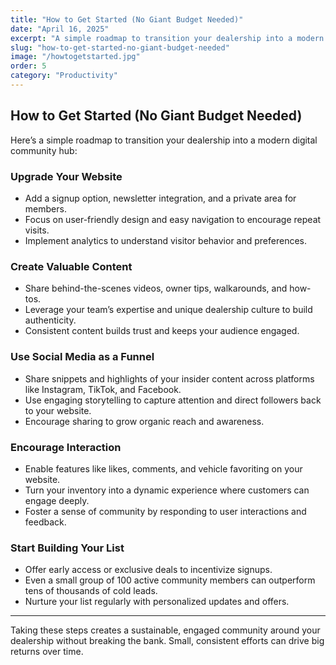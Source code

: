 ```yaml
---
title: "How to Get Started (No Giant Budget Needed)"
date: "April 16, 2025"
excerpt: "A simple roadmap to transition your dealership into a modern digital community hub."
slug: "how-to-get-started-no-giant-budget-needed"
image: "/howtogetstarted.jpg"
order: 5
category: "Productivity"
---
```


## How to Get Started (No Giant Budget Needed)

Here’s a simple roadmap to transition your dealership into a modern digital community hub:

### Upgrade Your Website

- Add a signup option, newsletter integration, and a private area for members.  
- Focus on user-friendly design and easy navigation to encourage repeat visits.  
- Implement analytics to understand visitor behavior and preferences.

### Create Valuable Content

- Share behind-the-scenes videos, owner tips, walkarounds, and how-tos.  
- Leverage your team’s expertise and unique dealership culture to build authenticity.  
- Consistent content builds trust and keeps your audience engaged.

### Use Social Media as a Funnel

- Share snippets and highlights of your insider content across platforms like Instagram, TikTok, and Facebook.  
- Use engaging storytelling to capture attention and direct followers back to your website.  
- Encourage sharing to grow organic reach and awareness.

### Encourage Interaction

- Enable features like likes, comments, and vehicle favoriting on your website.  
- Turn your inventory into a dynamic experience where customers can engage deeply.  
- Foster a sense of community by responding to user interactions and feedback.

### Start Building Your List

- Offer early access or exclusive deals to incentivize signups.  
- Even a small group of 100 active community members can outperform tens of thousands of cold leads.  
- Nurture your list regularly with personalized updates and offers.

---

Taking these steps creates a sustainable, engaged community around your dealership without breaking the bank. Small, consistent efforts can drive big returns over time.
